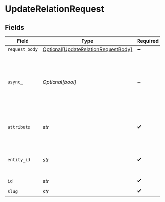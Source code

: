 # UpdateRelationRequest


## Fields

| Field                                                                                        | Type                                                                                         | Required                                                                                     | Description                                                                                  | Example                                                                                      |
| -------------------------------------------------------------------------------------------- | -------------------------------------------------------------------------------------------- | -------------------------------------------------------------------------------------------- | -------------------------------------------------------------------------------------------- | -------------------------------------------------------------------------------------------- |
| `request_body`                                                                               | [Optional[UpdateRelationRequestBody]](../../models/operations/updaterelationrequestbody.md)  | :heavy_minus_sign:                                                                           | N/A                                                                                          |                                                                                              |
| `async_`                                                                                     | *Optional[bool]*                                                                             | :heavy_minus_sign:                                                                           | Don't wait for updated entity to become available in Search API. Useful for large migrations |                                                                                              |
| `attribute`                                                                                  | *str*                                                                                        | :heavy_check_mark:                                                                           | The attribute that express meaning                                                           |                                                                                              |
| `entity_id`                                                                                  | *str*                                                                                        | :heavy_check_mark:                                                                           | The attribute that express meaning                                                           |                                                                                              |
| `id`                                                                                         | *str*                                                                                        | :heavy_check_mark:                                                                           | Entity id                                                                                    |                                                                                              |
| `slug`                                                                                       | *str*                                                                                        | :heavy_check_mark:                                                                           | Entity Type                                                                                  | contact                                                                                      |